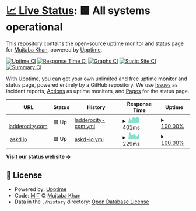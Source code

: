 # [📈 Live Status](https://mujtaba139.github.io/upptime2): <!--live status--> **🟩 All systems operational**

This repository contains the open-source uptime monitor and status page for [Mujtaba Khan](https://mujtaba139.github.io/upptime2), powered by [Upptime](https://github.com/upptime/upptime).

[![Uptime CI](https://github.com/mujtaba139/upptime2/workflows/Uptime%20CI/badge.svg)](https://github.com/mujtaba139/upptime2/actions?query=workflow%3A%22Uptime+CI%22)
[![Response Time CI](https://github.com/mujtaba139/upptime2/workflows/Response%20Time%20CI/badge.svg)](https://github.com/mujtaba139/upptime2/actions?query=workflow%3A%22Response+Time+CI%22)
[![Graphs CI](https://github.com/mujtaba139/upptime2/workflows/Graphs%20CI/badge.svg)](https://github.com/mujtaba139/upptime2/actions?query=workflow%3A%22Graphs+CI%22)
[![Static Site CI](https://github.com/mujtaba139/upptime2/workflows/Static%20Site%20CI/badge.svg)](https://github.com/mujtaba139/upptime2/actions?query=workflow%3A%22Static+Site+CI%22)
[![Summary CI](https://github.com/mujtaba139/upptime2/workflows/Summary%20CI/badge.svg)](https://github.com/mujtaba139/upptime2/actions?query=workflow%3A%22Summary+CI%22)

With [Upptime](https://upptime.js.org), you can get your own unlimited and free uptime monitor and status page, powered entirely by a GitHub repository. We use [Issues](https://github.com/mujtaba139/upptime2/issues) as incident reports, [Actions](https://github.com/mujtaba139/upptime2/actions) as uptime monitors, and [Pages](https://mujtaba139.github.io/upptime2) for the status page.

<!--start: status pages-->
<!-- This summary is generated by Upptime (https://github.com/upptime/upptime) -->
<!-- Do not edit this manually, your changes will be overwritten -->
<!-- prettier-ignore -->
| URL | Status | History | Response Time | Uptime |
| --- | ------ | ------- | ------------- | ------ |
| <img alt="" src="https://icons.duckduckgo.com/ip3/fcfd.ladderocity.com.ico" height="13"> [ladderocity.com](https://fcfd.ladderocity.com/) | 🟩 Up | [ladderocity-com.yml](https://github.com/mujtaba139/upptime2/commits/HEAD/history/ladderocity-com.yml) | <details><summary><img alt="Response time graph" src="./graphs/ladderocity-com/response-time-week.png" height="20"> 401ms</summary><br><a href="https://mujtaba139.github.io/upptime2/history/ladderocity-com"><img alt="Response time 386" src="https://img.shields.io/endpoint?url=https%3A%2F%2Fraw.githubusercontent.com%2Fmujtaba139%2Fupptime2%2FHEAD%2Fapi%2Fladderocity-com%2Fresponse-time.json"></a><br><a href="https://mujtaba139.github.io/upptime2/history/ladderocity-com"><img alt="24-hour response time 521" src="https://img.shields.io/endpoint?url=https%3A%2F%2Fraw.githubusercontent.com%2Fmujtaba139%2Fupptime2%2FHEAD%2Fapi%2Fladderocity-com%2Fresponse-time-day.json"></a><br><a href="https://mujtaba139.github.io/upptime2/history/ladderocity-com"><img alt="7-day response time 401" src="https://img.shields.io/endpoint?url=https%3A%2F%2Fraw.githubusercontent.com%2Fmujtaba139%2Fupptime2%2FHEAD%2Fapi%2Fladderocity-com%2Fresponse-time-week.json"></a><br><a href="https://mujtaba139.github.io/upptime2/history/ladderocity-com"><img alt="30-day response time 366" src="https://img.shields.io/endpoint?url=https%3A%2F%2Fraw.githubusercontent.com%2Fmujtaba139%2Fupptime2%2FHEAD%2Fapi%2Fladderocity-com%2Fresponse-time-month.json"></a><br><a href="https://mujtaba139.github.io/upptime2/history/ladderocity-com"><img alt="1-year response time 386" src="https://img.shields.io/endpoint?url=https%3A%2F%2Fraw.githubusercontent.com%2Fmujtaba139%2Fupptime2%2FHEAD%2Fapi%2Fladderocity-com%2Fresponse-time-year.json"></a></details> | <details><summary><a href="https://mujtaba139.github.io/upptime2/history/ladderocity-com">100.00%</a></summary><a href="https://mujtaba139.github.io/upptime2/history/ladderocity-com"><img alt="All-time uptime 100.00%" src="https://img.shields.io/endpoint?url=https%3A%2F%2Fraw.githubusercontent.com%2Fmujtaba139%2Fupptime2%2FHEAD%2Fapi%2Fladderocity-com%2Fuptime.json"></a><br><a href="https://mujtaba139.github.io/upptime2/history/ladderocity-com"><img alt="24-hour uptime 100.00%" src="https://img.shields.io/endpoint?url=https%3A%2F%2Fraw.githubusercontent.com%2Fmujtaba139%2Fupptime2%2FHEAD%2Fapi%2Fladderocity-com%2Fuptime-day.json"></a><br><a href="https://mujtaba139.github.io/upptime2/history/ladderocity-com"><img alt="7-day uptime 100.00%" src="https://img.shields.io/endpoint?url=https%3A%2F%2Fraw.githubusercontent.com%2Fmujtaba139%2Fupptime2%2FHEAD%2Fapi%2Fladderocity-com%2Fuptime-week.json"></a><br><a href="https://mujtaba139.github.io/upptime2/history/ladderocity-com"><img alt="30-day uptime 100.00%" src="https://img.shields.io/endpoint?url=https%3A%2F%2Fraw.githubusercontent.com%2Fmujtaba139%2Fupptime2%2FHEAD%2Fapi%2Fladderocity-com%2Fuptime-month.json"></a><br><a href="https://mujtaba139.github.io/upptime2/history/ladderocity-com"><img alt="1-year uptime 100.00%" src="https://img.shields.io/endpoint?url=https%3A%2F%2Fraw.githubusercontent.com%2Fmujtaba139%2Fupptime2%2FHEAD%2Fapi%2Fladderocity-com%2Fuptime-year.json"></a></details>
| <img alt="" src="https://icons.duckduckgo.com/ip3/www.askd.io.ico" height="13"> [askd.io](https://www.askd.io/) | 🟩 Up | [askd-io.yml](https://github.com/mujtaba139/upptime2/commits/HEAD/history/askd-io.yml) | <details><summary><img alt="Response time graph" src="./graphs/askd-io/response-time-week.png" height="20"> 229ms</summary><br><a href="https://mujtaba139.github.io/upptime2/history/askd-io"><img alt="Response time 230" src="https://img.shields.io/endpoint?url=https%3A%2F%2Fraw.githubusercontent.com%2Fmujtaba139%2Fupptime2%2FHEAD%2Fapi%2Faskd-io%2Fresponse-time.json"></a><br><a href="https://mujtaba139.github.io/upptime2/history/askd-io"><img alt="24-hour response time 238" src="https://img.shields.io/endpoint?url=https%3A%2F%2Fraw.githubusercontent.com%2Fmujtaba139%2Fupptime2%2FHEAD%2Fapi%2Faskd-io%2Fresponse-time-day.json"></a><br><a href="https://mujtaba139.github.io/upptime2/history/askd-io"><img alt="7-day response time 229" src="https://img.shields.io/endpoint?url=https%3A%2F%2Fraw.githubusercontent.com%2Fmujtaba139%2Fupptime2%2FHEAD%2Fapi%2Faskd-io%2Fresponse-time-week.json"></a><br><a href="https://mujtaba139.github.io/upptime2/history/askd-io"><img alt="30-day response time 222" src="https://img.shields.io/endpoint?url=https%3A%2F%2Fraw.githubusercontent.com%2Fmujtaba139%2Fupptime2%2FHEAD%2Fapi%2Faskd-io%2Fresponse-time-month.json"></a><br><a href="https://mujtaba139.github.io/upptime2/history/askd-io"><img alt="1-year response time 230" src="https://img.shields.io/endpoint?url=https%3A%2F%2Fraw.githubusercontent.com%2Fmujtaba139%2Fupptime2%2FHEAD%2Fapi%2Faskd-io%2Fresponse-time-year.json"></a></details> | <details><summary><a href="https://mujtaba139.github.io/upptime2/history/askd-io">100.00%</a></summary><a href="https://mujtaba139.github.io/upptime2/history/askd-io"><img alt="All-time uptime 100.00%" src="https://img.shields.io/endpoint?url=https%3A%2F%2Fraw.githubusercontent.com%2Fmujtaba139%2Fupptime2%2FHEAD%2Fapi%2Faskd-io%2Fuptime.json"></a><br><a href="https://mujtaba139.github.io/upptime2/history/askd-io"><img alt="24-hour uptime 100.00%" src="https://img.shields.io/endpoint?url=https%3A%2F%2Fraw.githubusercontent.com%2Fmujtaba139%2Fupptime2%2FHEAD%2Fapi%2Faskd-io%2Fuptime-day.json"></a><br><a href="https://mujtaba139.github.io/upptime2/history/askd-io"><img alt="7-day uptime 100.00%" src="https://img.shields.io/endpoint?url=https%3A%2F%2Fraw.githubusercontent.com%2Fmujtaba139%2Fupptime2%2FHEAD%2Fapi%2Faskd-io%2Fuptime-week.json"></a><br><a href="https://mujtaba139.github.io/upptime2/history/askd-io"><img alt="30-day uptime 100.00%" src="https://img.shields.io/endpoint?url=https%3A%2F%2Fraw.githubusercontent.com%2Fmujtaba139%2Fupptime2%2FHEAD%2Fapi%2Faskd-io%2Fuptime-month.json"></a><br><a href="https://mujtaba139.github.io/upptime2/history/askd-io"><img alt="1-year uptime 100.00%" src="https://img.shields.io/endpoint?url=https%3A%2F%2Fraw.githubusercontent.com%2Fmujtaba139%2Fupptime2%2FHEAD%2Fapi%2Faskd-io%2Fuptime-year.json"></a></details>

<!--end: status pages-->

[**Visit our status website →**](https://mujtaba139.github.io/upptime2)

## 📄 License

- Powered by: [Upptime](https://github.com/upptime/upptime)
- Code: [MIT](./LICENSE) © [Mujtaba Khan](https://mujtaba139.github.io/upptime2)
- Data in the `./history` directory: [Open Database License](https://opendatacommons.org/licenses/odbl/1-0/)
